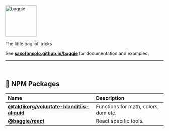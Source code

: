 <img alt="baggie" src="https://github.com/taktikorg/voluptate-blanditiis-aliquid/raw/main/public/baggie-title.svg" height="100" />

The little bag-of-tricks

See **[saxofonsolo.github.io/baggie](https://saxofonsolo.github.io/baggie)** for documentation and examples.

<hr>
<br>

## 🎁 NPM Packages

| Name                                                                    | Description                          |
|:------------------------------------------------------------------------|:-------------------------------------|
| **[@taktikorg/voluptate-blanditiis-aliquid](https://www.npmjs.com/package/@taktikorg/voluptate-blanditiis-aliquid#readme)**   | Functions for math, colors, dom etc. |
| **[@baggie/react](https://www.npmjs.com/package/@baggie/react#readme)** | React specific tools.                |
